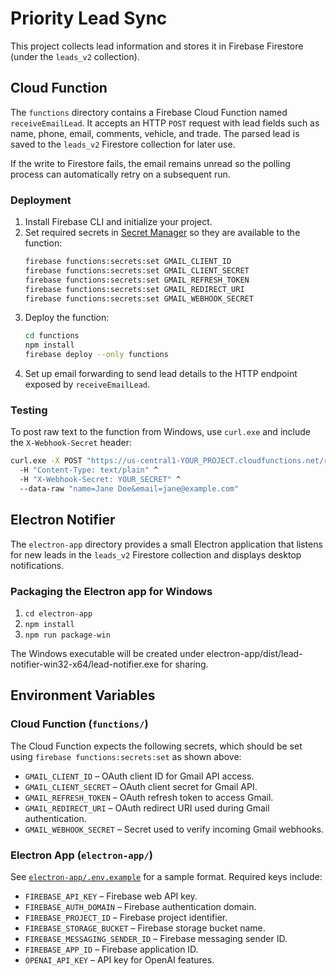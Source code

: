 # Priority Lead Sync

This project collects lead information and stores it in Firebase Firestore (under the `leads_v2` collection).

## Cloud Function

The `functions` directory contains a Firebase Cloud Function named `receiveEmailLead`. It accepts an HTTP `POST` request with lead fields such as name, phone, email, comments, vehicle, and trade. The parsed lead is saved to the `leads_v2` Firestore collection for later use.

If the write to Firestore fails, the email remains unread so the polling process can automatically retry on a subsequent run.

### Deployment

1. Install Firebase CLI and initialize your project.
2. Set required secrets in [Secret Manager](https://firebase.google.com/docs/functions/config-env#set_environment_configuration) so they are available to the function:
   ```bash
   firebase functions:secrets:set GMAIL_CLIENT_ID
   firebase functions:secrets:set GMAIL_CLIENT_SECRET
   firebase functions:secrets:set GMAIL_REFRESH_TOKEN
   firebase functions:secrets:set GMAIL_REDIRECT_URI
   firebase functions:secrets:set GMAIL_WEBHOOK_SECRET
   ```
3. Deploy the function:
   ```bash
   cd functions
   npm install
   firebase deploy --only functions
   ```
4. Set up email forwarding to send lead details to the HTTP endpoint exposed by `receiveEmailLead`.

### Testing

To post raw text to the function from Windows, use `curl.exe` and include the `X-Webhook-Secret` header:

```bat
curl.exe -X POST "https://us-central1-YOUR_PROJECT.cloudfunctions.net/receiveEmailLead" ^
  -H "Content-Type: text/plain" ^
  -H "X-Webhook-Secret: YOUR_SECRET" ^
  --data-raw "name=Jane Doe&email=jane@example.com"
```

## Electron Notifier

The `electron-app` directory provides a small Electron application that listens for new leads in the `leads_v2` Firestore collection and displays desktop notifications.

### Packaging the Electron app for Windows

1. `cd electron-app`
2. `npm install`
3. `npm run package-win`

The Windows executable will be created under electron-app/dist/lead-notifier-win32-x64/lead-notifier.exe for sharing.


## Environment Variables

### Cloud Function (`functions/`)

The Cloud Function expects the following secrets, which should be set using `firebase functions:secrets:set` as shown above:

- `GMAIL_CLIENT_ID` – OAuth client ID for Gmail API access.
- `GMAIL_CLIENT_SECRET` – OAuth client secret for Gmail API.
- `GMAIL_REFRESH_TOKEN` – OAuth refresh token to access Gmail.
- `GMAIL_REDIRECT_URI` – OAuth redirect URI used during Gmail authentication.
- `GMAIL_WEBHOOK_SECRET` – Secret used to verify incoming Gmail webhooks.

### Electron App (`electron-app/`)

See [`electron-app/.env.example`](electron-app/.env.example) for a sample format. Required keys include:

- `FIREBASE_API_KEY` – Firebase web API key.
- `FIREBASE_AUTH_DOMAIN` – Firebase authentication domain.
- `FIREBASE_PROJECT_ID` – Firebase project identifier.
- `FIREBASE_STORAGE_BUCKET` – Firebase storage bucket name.
- `FIREBASE_MESSAGING_SENDER_ID` – Firebase messaging sender ID.
- `FIREBASE_APP_ID` – Firebase application ID.
- `OPENAI_API_KEY` – API key for OpenAI features.

